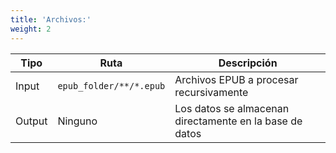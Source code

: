 ```yaml
---
title: 'Archivos:'
weight: 2
---
```


|Tipo|Ruta|Descripción|
|---|---|---|
|Input|`epub_folder/**/*.epub`|Archivos EPUB a procesar recursivamente|
|Output|Ninguno|Los datos se almacenan directamente en la base de datos|